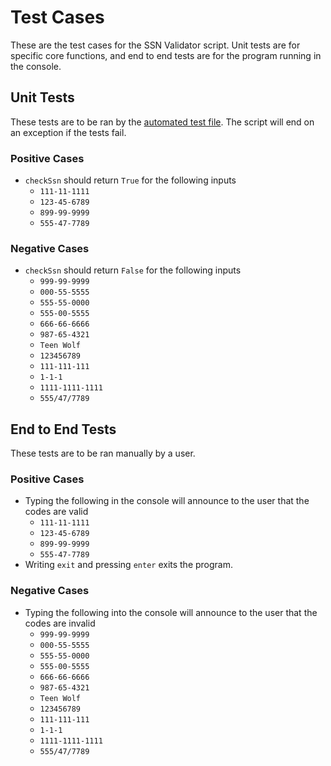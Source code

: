 # Test Cases
These are the test cases for the SSN Validator script.
Unit tests are for specific core functions, and end to end tests are for the program running in the console.
## Unit Tests
These tests are to be ran by the [automated test file](../ssnValidatorTest.py).
The script will end on an exception if the tests fail.
### Positive Cases
* `checkSsn` should return `True` for the following inputs
    * `111-11-1111`
    * `123-45-6789`
    * `899-99-9999`
    * `555-47-7789`
### Negative Cases
* `checkSsn` should return `False` for the following inputs
    * `999-99-9999`
    * `000-55-5555`
    * `555-55-0000`
    * `555-00-5555`
    * `666-66-6666`
    * `987-65-4321`
    * `Teen Wolf`
    * `123456789`
    * `111-111-111`
    * `1-1-1`
    * `1111-1111-1111`
    * `555/47/7789`
## End to End Tests
These tests are to be ran manually by a user.
### Positive Cases
* Typing the following in the console will announce to the user that the codes are valid
    * `111-11-1111`
    * `123-45-6789`
    * `899-99-9999`
    * `555-47-7789`
* Writing `exit` and pressing `enter` exits the program.
### Negative Cases
* Typing the following into the console will announce to the user that the codes are invalid
    * `999-99-9999`
    * `000-55-5555`
    * `555-55-0000`
    * `555-00-5555`
    * `666-66-6666`
    * `987-65-4321`
    * `Teen Wolf`
    * `123456789`
    * `111-111-111`
    * `1-1-1`
    * `1111-1111-1111`
    * `555/47/7789`